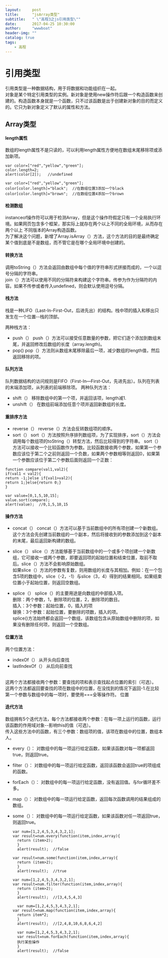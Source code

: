 ```yaml
---
layout:     post
title:      "jsArray类型"
subtitle:   " \"高程3之js引用类型\""
date:       2017-04-25 10:30:00
author:     "wwwboat"
header-img: ""
catalog: true
tags:
    - 高程
---
```


# 引用类型

引用类型是一种数据结构，用于将数据和功能组织在一起。<br/>
对象是某个特定引用类型的实例。新对象是使用new操作符后跟一个构造函数来创建的。构造函数本身就是一个函数，只不过该函数是出于创建新对象的目的而定义的。它只为新对象定义了默认的属性和方法。

## Array类型

#### length属性
数组的length属性不是只读的，可以利用length属性方便地在数组末尾移除项或添加新项。

```
var color=["red","yellow","green"];
color.length=2;
alert(color[2]);   //undefined
```

```
var color=["red","yellow","green"];
color[color.length]="black";  //在数组位置3添加一个black
color[color.length]="brown";  //在数组位置4添加一个brown
```

#### 检测数组
instanceof操作符可以用于检测Array，但是这个操作符假定只有一个全局执行环境。如果网页包含多个框架，那实际上就存在两个以上不同的全局环境，从而存在两个以上
不同版本的Array构造函数。<br/>
为了解决这个问题，新增了Array.isArray（）方法，这个方法的目的是最终确定某个值到底是不是数组，而不管它是在哪个全局环境中创建的。

#### 转换方法
调用toString（）方法会返回由数组中每个值的字符串形式拼接而成的，一个以逗号分隔的字符串。<br/>
join（）方法可以使用不同的分隔符来构建这个字符串。传参为作为分隔符的内容。如果不传参或者传入undefined，则会默认使用逗号分隔。

#### 栈方法
栈是一种LIFO（Last-In-First-Out，后进先出）的结构。栈中项的插入和移出只发生在一个位置--栈的顶部。

两种栈方法：
- push（）
  push（）方法可以接受任意数量的参数，把它们逐个添加到数组末尾，并返回修改后数组的长度（array.length)。
- pop()
  pop（）方法则从数组末尾移除最后一项，减少数组的length值，然后返回移除的项。
  
#### 队列方法
队列数据结构的访问规则是FIFO（First-In—First-Out，先进先出）。队列在列表的末端添加项，从列表的前端移除项。
两种队列方法：
- shift（）
  移除数组中的第一个项，并返回该项，length减1.
- unshift（）
  在数组前端添加任意个项并返回新数组的长度。
  
#### 重排序方法
- reverse（）
  reverse（）方法会反转数组项的顺序。
- sort（）
  sort（）方法按照升序排列数组项，为了实现排序，sort（）方法会调用每个数组项的toString（）转型方法，然后比较得到的字符串。
sort（）方法可以接收一个比较函数作为参数。比较函数接收两个参数，如果第一个参数应该位于第二个之前则返回一个负数，如果两个参数相等则返回0，如果第一个参数应该位于第二个参数后面则返回一个正数：

```
function compare(val1,val2){
if(val1 < val2){
return -1;}else if{val1>val2){
return 1;}else{return 0;}
}

var value=[0,1,5,10,15];
value.sort(compare);
alert(value);  //0,1,5,10,15
```

#### 操作方法
- concat（）
  concat（）方法可以基于当前数组中的所有项创建一个新数组。这个方法会先创建当前数组的一个副本，然后将接收到的参数添加到这个副本的末尾，最后返回新构建的数组。
- slice（）
  slice（）方法能够基于当前数组中的一个或多个项创建一个新数组，它可接收一或两个参数，即要返回项的起始位置和结束位置，取前不取后。slice（）方法不会影响原始数组。<br/>
  如果slice（）方法的参数有复数，则用数组的长度与其相加。例如：在一个包含5项的数组中，slice（-2，-1）与slice（3，4）得到的结果相同。如果结束位置小于起始位置，则返回空数组。
  
- splice（）
  splice（）的主要用途是向数组的中部插入项。
  <br/>
  删除：两个参数，1，删除项的位置，2，删除项的数目。
  <br/>
  插入：3个参数：起始位置，0，插入的项
  <br/>
  替换：3个参数：起始位置，要删除的项数，插入的项。
  <br/>
  splice()方法始终都会返回一个数组，该数组包含从原始数组中删除的项，如果没有删除任何项，则返回一个空数组。
  
#### 位置方法
两个位置方法：
- indexOf（）  从开头向后查找
- lastIndexOf（） 从后向前查找
<br/>
这两个方法都接收两个参数：要查找的项和表示查找起点位置的索引（可选）。
<br/>
这两个方法都返回要查找的项在数组中的位置，在没找到的情况下返回-1.在比较第一个参数与数组中的每一项时，要使用===全等操作符。
  位置
  
#### 迭代方法
数组拥有5个迭代方法，每个方法都接收两个参数：在每一项上运行的函数，运行该函数的作用域对象--影响this的值（可选）。<br/>
传入这些方法中的函数，有三个参数：数组项的值，该项在数组中的位置，数组本人。

- every（）：
  对数组中的每一项运行给定函数，如果该函数对每一项都返回true，则返回true。
- filter（）：
  对数组中的每一项运行给定函数，返回该函数会返回true的项组成的函数。
- forEach（）：
  对数组中的每一项运行给定函数，没有返回值。与for循环差不多。
- map（）：
  对数组中的每一项运行给定函数，返回每次函数调用的结果组成的数组。
- some（）：
  对数组中的每一项运行给定函数，如果该函数对任一项返回true，则返回true。
  
  ```
  var num=[1,2,4,5,3,4,3,2,1];
  var result=num.every(function(item,index,array){
    return (item>2);
    }
    alert(result);  //false
    
  var result=num.some(function(item,index,array){
    return (item>2);
    }
    alert(result);  //true
 
  var num=[1,2,4,5,3,4,3,2,1];
  var result=num.filter(function(item,index,array){
    return (item>2);
    }
    alert(result);  //[3,4,5,4,3]
  
    var num=[1,2,4,5,3,4,3,2,1];
  var result=num.map(function(item,index,array){
    return item*2;
    }
    alert(result);  //[2,4,8,10,6,8,6,4,2]
  
    var num=[1,2,4,5,3,4,3,2,1];
    var result=num.forEach(function(item,index,array){
    执行某些操作
    }
    alert(result);  //false
```
